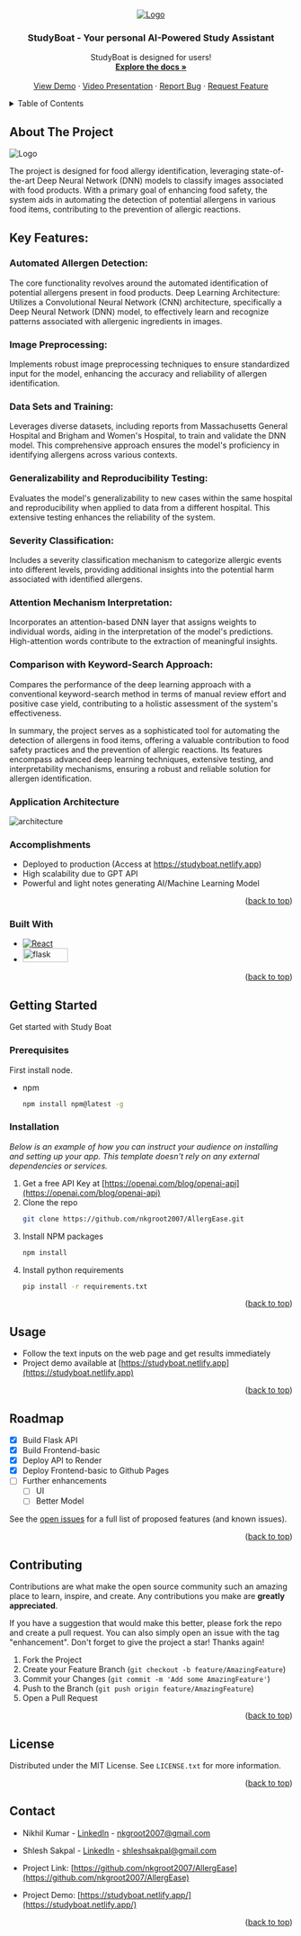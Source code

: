 <a name="readme-top"></a>


<!-- PROJECT LOGO -->
<br />
<div align="center">
  <a href="https://studyboat.netlify.app">
    <img src="https://github.com/Rohit-K814307/StudyBoat/blob/master/assets/home.png" alt="Logo">
  </a>

  <h3 align="center">StudyBoat - Your personal AI-Powered Study Assistant</h3>

  <p align="center">
    StudyBoat is designed for users!
    <br />
    <a href="(https://github.com/nkgroot2007/AllergEase"><strong>Explore the docs »</strong></a>
    <br />
    <br />
    <a href="https://studyboat.netlify.app">View Demo</a>
    ·
    <a href="https://youtu.be/_LadkF_pGNA">Video Presentation</a>
    ·
    <a href="https://github.com/nkgroot2007/AllergEase/issues">Report Bug</a>
    ·
    <a href="https://github.com/nkgroot2007/AllergEase/issues">Request Feature</a>
  </p>
</div>



<!-- TABLE OF CONTENTS -->
<details>
  <summary>Table of Contents</summary>
  <ol>
    <li>
      <a href="#about-the-project">About The Project</a>
      <ul>
        <li><a href="#built-with">Built With</a></li>
      </ul>
    </li>
    <li>
      <a href="#getting-started">Getting Started</a>
      <ul>
        <li><a href="#prerequisites">Prerequisites</a></li>
        <li><a href="#installation">Installation</a></li>
      </ul>
    </li>
    <li><a href="#usage">Usage</a></li>
    <li><a href="#roadmap">Roadmap</a></li>
    <li><a href="#contributing">Contributing</a></li>
    <li><a href="#license">License</a></li>
    <li><a href="#contact">Contact</a></li>
  </ol>
</details>



<!-- ABOUT THE PROJECT -->
## About The Project

<img src="frontend/app/src/assets/Logofull.png" alt="Logo">

The project is designed for food allergy identification, leveraging state-of-the-art Deep Neural Network (DNN) models to classify images associated with food products. With a primary goal of enhancing food safety, the system aids in automating the detection of potential allergens in various food items, contributing to the prevention of allergic reactions.

## Key Features:

### Automated Allergen Detection:
The core functionality revolves around the automated identification of potential allergens present in food products.
Deep Learning Architecture:
Utilizes a Convolutional Neural Network (CNN) architecture, specifically a Deep Neural Network (DNN) model, to effectively learn and recognize patterns associated with allergenic ingredients in images.

### Image Preprocessing:
Implements robust image preprocessing techniques to ensure standardized input for the model, enhancing the accuracy and reliability of allergen identification.

### Data Sets and Training:
Leverages diverse datasets, including reports from Massachusetts General Hospital and Brigham and Women's Hospital, to train and validate the DNN model. This comprehensive approach ensures the model's proficiency in identifying allergens across various contexts.

### Generalizability and Reproducibility Testing:
Evaluates the model's generalizability to new cases within the same hospital and reproducibility when applied to data from a different hospital. This extensive testing enhances the reliability of the system.

### Severity Classification:
Includes a severity classification mechanism to categorize allergic events into different levels, providing additional insights into the potential harm associated with identified allergens.

### Attention Mechanism Interpretation:
Incorporates an attention-based DNN layer that assigns weights to individual words, aiding in the interpretation of the model's predictions. High-attention words contribute to the extraction of meaningful insights.

### Comparison with Keyword-Search Approach:
Compares the performance of the deep learning approach with a conventional keyword-search method in terms of manual review effort and positive case yield, contributing to a holistic assessment of the system's effectiveness.

In summary, the project serves as a sophisticated tool for automating the detection of allergens in food items, offering a valuable contribution to food safety practices and the prevention of allergic reactions. Its features encompass advanced deep learning techniques, extensive testing, and interpretability mechanisms, ensuring a robust and reliable solution for allergen identification.



 ### Application Architecture

<img src="https://github.com/Rohit-K814307/StudyBoat/blob/master/assets/studyboat_architecture.png" alt="architecture">


 ### Accomplishments

* Deployed to production (Access at https://studyboat.netlify.app)
* High scalability due to GPT API
* Powerful and light notes generating AI/Machine Learning Model


<p align="right">(<a href="#readme-top">back to top</a>)</p>



### Built With

* [![React][React.js]][React-url]
* <img src="https://blog.paperspace.com/content/images/2019/11/flasklogo.jpg" alt="flask" width="80" height="25" />

<p align="right">(<a href="#readme-top">back to top</a>)</p>



<!-- GETTING STARTED -->
## Getting Started

Get started with Study Boat

### Prerequisites

First install node.
* npm
  ```sh
  npm install npm@latest -g
  ```

### Installation

_Below is an example of how you can instruct your audience on installing and setting up your app. This template doesn't rely on any external dependencies or services._

1. Get a free API Key at [https://openai.com/blog/openai-api](https://openai.com/blog/openai-api)
2. Clone the repo
   ```sh
   git clone https://github.com/nkgroot2007/AllergEase.git
   ```
3. Install NPM packages
   ```sh
   npm install
   ```
4. Install python requirements
    ```sh
    pip install -r requirements.txt
    ```

<p align="right">(<a href="#readme-top">back to top</a>)</p>



<!-- USAGE EXAMPLES -->
## Usage

* Follow the text inputs on the web page and get results immediately
* Project demo available at [https://studyboat.netlify.app](https://studyboat.netlify.app)

<p align="right">(<a href="#readme-top">back to top</a>)</p>



<!-- ROADMAP -->
## Roadmap

- [x] Build Flask API
- [x] Build Frontend-basic
- [x] Deploy API to Render
- [x] Deploy Frontend-basic to Github Pages
- [ ] Further enhancements
    - [ ] UI
    - [ ] Better Model

See the [open issues](https://github.com/nkgroot2007/AllergEase/issues) for a full list of proposed features (and known issues).

<p align="right">(<a href="#readme-top">back to top</a>)</p>



<!-- CONTRIBUTING -->
## Contributing

Contributions are what make the open source community such an amazing place to learn, inspire, and create. Any contributions you make are **greatly appreciated**.

If you have a suggestion that would make this better, please fork the repo and create a pull request. You can also simply open an issue with the tag "enhancement".
Don't forget to give the project a star! Thanks again!

1. Fork the Project
2. Create your Feature Branch (`git checkout -b feature/AmazingFeature`)
3. Commit your Changes (`git commit -m 'Add some AmazingFeature'`)
4. Push to the Branch (`git push origin feature/AmazingFeature`)
5. Open a Pull Request

<p align="right">(<a href="#readme-top">back to top</a>)</p>



<!-- LICENSE -->
## License

Distributed under the MIT License. See `LICENSE.txt` for more information.

<p align="right">(<a href="#readme-top">back to top</a>)</p>



<!-- CONTACT -->
## Contact

* Nikhil Kumar - [LinkedIn](https://www.linkedin.com/in/rohit-kulkarni-305a86202/) - nkgroot2007@gmail.com
* Shlesh Sakpal - [LinkedIn](https://www.linkedin.com/in/shlesh/) - shleshsakpal@gmail.com

* Project Link: [https://github.com/nkgroot2007/AllergEase](https://github.com/nkgroot2007/AllergEase)
* Project Demo: [https://studyboat.netlify.app/](https://studyboat.netlify.app/)

<p align="right">(<a href="#readme-top">back to top</a>)</p>




<!-- MARKDOWN LINKS & IMAGES -->
<!-- https://www.markdownguide.org/basic-syntax/#reference-style-links -->
[contributors-shield]: https://img.shields.io/github/contributors/othneildrew/Best-README-Template.svg?style=for-the-badge
[contributors-url]: https://github.com/othneildrew/Best-README-Template/graphs/contributors
[forks-shield]: https://img.shields.io/github/forks/othneildrew/Best-README-Template.svg?style=for-the-badge
[forks-url]: https://github.com/othneildrew/Best-README-Template/network/members
[stars-shield]: https://img.shields.io/github/stars/othneildrew/Best-README-Template.svg?style=for-the-badge
[stars-url]: https://github.com/othneildrew/Best-README-Template/stargazers
[issues-shield]: https://img.shields.io/github/issues/othneildrew/Best-README-Template.svg?style=for-the-badge
[issues-url]: https://github.com/othneildrew/Best-README-Template/issues
[license-shield]: https://img.shields.io/github/license/othneildrew/Best-README-Template.svg?style=for-the-badge
[license-url]: https://github.com/othneildrew/Best-README-Template/blob/master/LICENSE.txt
[linkedin-shield]: https://img.shields.io/badge/-LinkedIn-black.svg?style=for-the-badge&logo=linkedin&colorB=555
[linkedin-url]: https://linkedin.com/in/othneildrew
[product-screenshot]: images/screenshot.png
[Next.js]: https://img.shields.io/badge/next.js-000000?style=for-the-badge&logo=nextdotjs&logoColor=white
[Next-url]: https://nextjs.org/
[React.js]: https://img.shields.io/badge/React-20232A?style=for-the-badge&logo=react&logoColor=61DAFB
[React-url]: https://reactjs.org/
[Vue.js]: https://img.shields.io/badge/Vue.js-35495E?style=for-the-badge&logo=vuedotjs&logoColor=4FC08D
[Vue-url]: https://vuejs.org/
[Angular.io]: https://img.shields.io/badge/Angular-DD0031?style=for-the-badge&logo=angular&logoColor=white
[Angular-url]: https://angular.io/
[Svelte.dev]: https://img.shields.io/badge/Svelte-4A4A55?style=for-the-badge&logo=svelte&logoColor=FF3E00
[Svelte-url]: https://svelte.dev/
[Laravel.com]: https://img.shields.io/badge/Laravel-FF2D20?style=for-the-badge&logo=laravel&logoColor=white
[Laravel-url]: https://laravel.com
[Bootstrap.com]: https://img.shields.io/badge/Bootstrap-563D7C?style=for-the-badge&logo=bootstrap&logoColor=white
[Bootstrap-url]: https://getbootstrap.com
[JQuery.com]: https://img.shields.io/badge/jQuery-0769AD?style=for-the-badge&logo=jquery&logoColor=white
[JQuery-url]: https://jquery.com
[Flask-url]: https://blog.paperspace.com/content/images/2019/11/flasklogo.jpg
